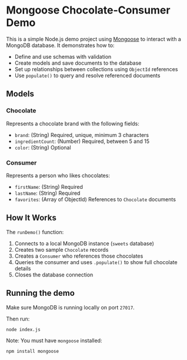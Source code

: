 # Mongoose Chocolate-Consumer Demo

This is a simple Node.js demo project using [Mongoose](https://mongoosejs.com/) to interact with a MongoDB database. It demonstrates how to:

- Define and use schemas with validation
- Create models and save documents to the database
- Set up relationships between collections using `ObjectId` references
- Use `populate()` to query and resolve referenced documents

## Models

### Chocolate

Represents a chocolate brand with the following fields:

- `brand`: (String) Required, unique, minimum 3 characters
- `ingredientCount`: (Number) Required, between 5 and 15
- `color`: (String) Optional

### Consumer

Represents a person who likes chocolates:

- `firstName`: (String) Required
- `lastName`: (String) Required
- `favorites`: (Array of ObjectId) References to `Chocolate` documents

## How It Works

The `runDemo()` function:

1. Connects to a local MongoDB instance (`sweets` database)
2. Creates two sample `Chocolate` records
3. Creates a `Consumer` who references those chocolates
4. Queries the consumer and uses `.populate()` to show full chocolate details
5. Closes the database connection

## Running the demo

Make sure MongoDB is running locally on port `27017`.

Then run:

```bash
node index.js
```

Note: You must have `mongoose` installed:

```bash
npm install mongoose
```
